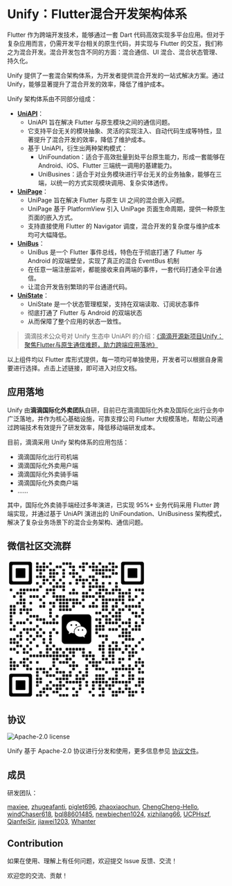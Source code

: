 # Unify：Flutter混合开发架构体系

Flutter 作为跨端开发技术，能够通过一套 Dart 代码高效实现多平台应用。但对于复杂应用而言，仍需开发平台相关的原生代码，并实现与 Flutter 的交互，我们称之为混合开发。混合开发包含不同的方面：混合通信、UI 混合、混合状态管理、持久化。

Unify 提供了一套混合架构体系，为开发者提供混合开发的一站式解决方案。通过 Unify，能够显著提升了混合开发的效率，降低了维护成本。

Unify 架构体系由不同部分组成：

- **[UniAPI](https://github.com/didi/Unify/tree/master/packages/unify_uni_api)**：
  - UniAPI 旨在解决 Flutter 与原生模块之间的通信问题。
  - 它支持平台无关的模块抽象、灵活的实现注入、自动代码生成等特性，显著提升了混合开发的效率，降低了维护成本。
  - 基于 UniAPI，衍生出两种架构模式：
    - UniFoundation：适合于高效批量到处平台原生能力，形成一套能够在 Android、iOS、Flutter 三端统一调用的基建能力。
    - UniBusines：适合于对业务模块进行平台无关的业务抽象，能够在三端，以统一的方式实现模块调用、复杂实体透传。
- **[UniPage](https://github.com/didi/Unify/tree/master/packages/unify_uni_page)**：
  - UniPage 旨在解决 Flutter 与原生 UI 之间的混合嵌入问题。
  - UniPage 基于 PlatformView 引入 UniPage 页面生命周期，提供一种原生页面的嵌入方式。
  - 支持直接使用 Flutter 的 Navigator 调度，混合开发的复杂度与维护成本均可大幅降低。
- **[UniBus](https://github.com/didi/Unify/tree/master/packages/unify_uni_bus)**：
  - UniBus 是一个 Flutter 事件总线，特色在于彻底打通了 Flutter 与 Android 的双端壁垒，实现了真正的混合 EventBus 机制 
  - 在任意一端注册监听，都能接收来自两端的事件，一套代码打通全平台通信。
  - 让混合开发告别繁琐的平台通道代码。
- **[UniState](https://github.com/didi/Unify/tree/master/packages/unify_uni_state)**：
  - UniState 是一个状态管理框架，支持在双端读取、订阅状态事件
  - 彻底打通了 Flutter 与 Android 的双端状态
  - 从而保障了整个应用的状态一致性。

> 滴滴技术公众号对 Unify 生态中 UniAPI 的介绍：[《滴滴开源新项目Unify：聚焦Flutter与原生通信难题，助力跨端应用落地》](https://mp.weixin.qq.com/s/Di8czdY3KCqDAYrzEvePrg)

以上组件均以 Flutter 库形式提供，每一项均可单独使用，开发者可以根据自身需要进行选择。点击上述链接，即可进入对应文档。

## 应用落地

Unify 由**滴滴国际化外卖团队**自研，目前已在滴滴国际化外卖及国际化出行业务中广泛落地，并作为核心基础设施，可靠支撑公司 Flutter 大规模落地，帮助公司通过跨端技术有效提升了研发效率，降低移动端研发成本。

目前，滴滴采用 Unify 架构体系的应用包括：

- 滴滴国际化出行司机端
- 滴滴国际化外卖用户端
- 滴滴国际化外卖骑手端
- 滴滴国际化外卖商户端
- ……

其中，国际化外卖骑手端经过多年演进，已实现 95%+ 业务代码采用 Flutter 跨端实现，并通过基于 UniAPI 演进出的 UniFoundation、UniBusiness 架构模式，解决了复杂业务场景下的混合业务架构、通信问题。

## 微信社区交流群

![](doc/public/wx.png)

## 协议

<img alt="Apache-2.0 license" src="https://www.apache.org/img/ASF20thAnniversary.jpg" width="128">

Unify 基于 Apache-2.0 协议进行分发和使用，更多信息参见 [协议文件](LICENSE)。

## 成员

研发团队：

[maxiee](https://github.com/maxiee),
[zhugeafanti](https://github.com/zhugeafanti),
[piglet696](https://github.com/piglet696),
[zhaoxiaochun](https://github.com/zhaoxiaochun),
[ChengCheng-Hello](https://github.com/ChengCheng-Hello),
[windChaser618](https://github.com/windChaser618),
[bql88601485](https://github.com/bql88601485),
[newbiechen1024](https://github.com/newbiechen1024),
[xizhilang66](https://github.com/xizhilang66),
[UCPHszf](https://github.com/UCPHszf),
[QianfeiSir](https://github.com/QianfeiSir),
[jiawei1203](https://github.com/jiawei1203),
[Whanter](https://github.com/Whanter)

## Contribution

如果在使用、理解上有任何问题，欢迎提交 Issue 反馈、交流！

欢迎您的交流、贡献！

